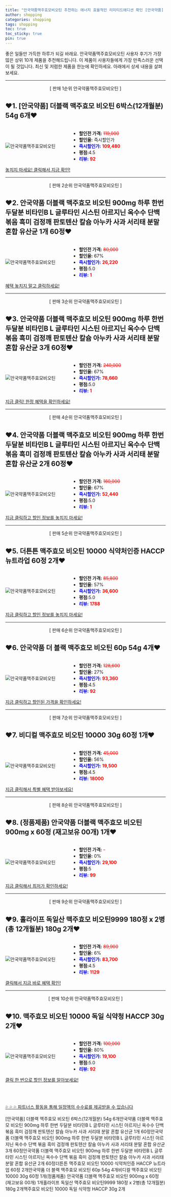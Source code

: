 ```yaml
---
title: "안국약품맥주효모비오틴 추천하는 에너지 효율적인 리미티드에디션 확인 [안국약품] 더블랙 맥주효모 비오틴 6박스(12개월분)"
author: shopping
categories: shopping
tags: shopping
toc: true
toc_sticky: true
pin: true
---
```

좋은 일들만 가득한 하루가 되길 바래요.  안국약품맥주효모비오틴 사용자 후기가 가장 많은 상위 10개 제품을 추천해드립니다. 이 제품이 사용자들에게 가장 만족스러운 선택이 될 것입니다. 최신 및 저렴한 제품을 한눈에 확인하세요. 아래에서 상세 내용을 살펴보세요.

---
<p class="toplist" style="margin: 0 auto; display: block; width: fit-content;">[ 판매 1순위 안국약품맥주효모비오틴 ]</p>

<h2><strong>❤️1. [안국약품] 더블랙 맥주효모 비오틴 6박스(12개월분) 54g 6개❤️</strong></h2>

<div style="display: flex; align-items: center;">
    <div style="flex: 0.4;">
        <img src="https://thumbnail10.coupangcdn.com/thumbnails/remote/230x230ex/image/vendor_inventory/f068/95c8ef7643c5786fbba90acf2f9829e72400eaa3fb0e1594bc6d520a6342.jpg" alt="안국약품맥주효모비오틴" style="max-width: 100%;">
    </div>
    <div style="flex: 0.6; margin-left: 10px;">
        <ul>
            <li><strong>할인전 가격:</strong> <del style="color: red;">119,000</del></li>
            <li><strong>할인율:</strong> 즉시할인가</li>
            <li><span style='color:blue'><strong>즉시할인가:</strong></span> <span style='color:red'><strong>109,480</strong></span></li>
            <li><strong>평점:</strong>4.5</li>
            <li><span style='color:blue'><strong>리뷰:</strong></span> <span style='color:red'><strong>92</strong></span></li>
        </ul>
    </div>
</div>
<div class="center">
    <a href="https://selin100587.github.io?lptag=AF9450613&subid=githubio&pageKey=7958852158&traceid=V0-153&itemId=22011051340&vendorItemId=90115378656" class="myButton">
        놓치지 마세요! 클릭해서 지금 확인!
    </a>
</div>


---
<p class="toplist" style="margin: 0 auto; display: block; width: fit-content;">[ 판매 2순위 안국약품맥주효모비오틴 ]</p>

<h2><strong>❤️2. 안국약품 더블랙 맥주효모 비오틴 900mg 하루 한번 두달분 비타민B L 글루타민 시스틴 아르지닌 옥수수 단백 볶음 흑미 검정깨 판토텐산 칼슘 아누카 사과 서리태 분말 혼합 유산균 1개 60정❤️</strong></h2>

<div style="display: flex; align-items: center;">
    <div style="flex: 0.4;">
        <img src="https://thumbnail6.coupangcdn.com/thumbnails/remote/230x230ex/image/vendor_inventory/d484/7eb2d18dc14261108b0c58258ffb7c1ca13a99251c23758711406c1d5dc7.jpg" alt="안국약품맥주효모비오틴" style="max-width: 100%;">
    </div>
    <div style="flex: 0.6; margin-left: 10px;">
        <ul>
            <li><strong>할인전 가격:</strong> <del style="color: red;">80,000</del></li>
            <li><strong>할인율:</strong> 67%</li>
            <li><span style='color:blue'><strong>즉시할인가:</strong></span> <span style='color:red'><strong>26,220</strong></span></li>
            <li><strong>평점:</strong>5.0</li>
            <li><span style='color:blue'><strong>리뷰:</strong></span> <span style='color:red'><strong>1</strong></span></li>
        </ul>
    </div>
</div>
<div class="center">
    <a href="https://selin100587.github.io?lptag=AF9450613&subid=githubio&pageKey=8217932336&traceid=V0-153&itemId=23610780396&vendorItemId=90636434228" class="myButton">
        혜택 놓치지 말고 클릭하세요!
    </a>
</div>


---
<p class="toplist" style="margin: 0 auto; display: block; width: fit-content;">[ 판매 3순위 안국약품맥주효모비오틴 ]</p>

<h2><strong>❤️3. 안국약품 더블랙 맥주효모 비오틴 900mg 하루 한번 두달분 비타민B L 글루타민 시스틴 아르지닌 옥수수 단백 볶음 흑미 검정깨 판토텐산 칼슘 아누카 사과 서리태 분말 혼합 유산균 3개 60정❤️</strong></h2>

<div style="display: flex; align-items: center;">
    <div style="flex: 0.4;">
        <img src="https://thumbnail7.coupangcdn.com/thumbnails/remote/230x230ex/image/vendor_inventory/bac2/d42b8225aacdbe4c9db7c9d00d42c3ebce02a9dbb20a8f7e2893f75227ac.jpg" alt="안국약품맥주효모비오틴" style="max-width: 100%;">
    </div>
    <div style="flex: 0.6; margin-left: 10px;">
        <ul>
            <li><strong>할인전 가격:</strong> <del style="color: red;">240,000</del></li>
            <li><strong>할인율:</strong> 67%</li>
            <li><span style='color:blue'><strong>즉시할인가:</strong></span> <span style='color:red'><strong>78,660</strong></span></li>
            <li><strong>평점:</strong>5.0</li>
            <li><span style='color:blue'><strong>리뷰:</strong></span> <span style='color:red'><strong>1</strong></span></li>
        </ul>
    </div>
</div>
<div class="center">
    <a href="https://selin100587.github.io?lptag=AF9450613&subid=githubio&pageKey=8217932336&traceid=V0-153&itemId=23610780408&vendorItemId=90636434250" class="myButton">
        지금 클릭! 한정 혜택을 확인하세요!
    </a>
</div>


---
<p class="toplist" style="margin: 0 auto; display: block; width: fit-content;">[ 판매 4순위 안국약품맥주효모비오틴 ]</p>

<h2><strong>❤️4. 안국약품 더블랙 맥주효모 비오틴 900mg 하루 한번 두달분 비타민B L 글루타민 시스틴 아르지닌 옥수수 단백 볶음 흑미 검정깨 판토텐산 칼슘 아누카 사과 서리태 분말 혼합 유산균 2개 60정❤️</strong></h2>

<div style="display: flex; align-items: center;">
    <div style="flex: 0.4;">
        <img src="https://thumbnail7.coupangcdn.com/thumbnails/remote/230x230ex/image/vendor_inventory/bd4a/75b1c6a6f4656533f4532fe69f089289ddb8f29c848fd62c2f4dc7c3bd12.jpg" alt="안국약품맥주효모비오틴" style="max-width: 100%;">
    </div>
    <div style="flex: 0.6; margin-left: 10px;">
        <ul>
            <li><strong>할인전 가격:</strong> <del style="color: red;">160,000</del></li>
            <li><strong>할인율:</strong> 67%</li>
            <li><span style='color:blue'><strong>즉시할인가:</strong></span> <span style='color:red'><strong>52,440</strong></span></li>
            <li><strong>평점:</strong>5.0</li>
            <li><span style='color:blue'><strong>리뷰:</strong></span> <span style='color:red'><strong>1</strong></span></li>
        </ul>
    </div>
</div>
<div class="center">
    <a href="https://selin100587.github.io?lptag=AF9450613&subid=githubio&pageKey=8217932336&traceid=V0-153&itemId=23610780403&vendorItemId=90636434240" class="myButton">
        지금 클릭하고 할인 정보를 놓치지 마세요!
    </a>
</div>


---
<p class="toplist" style="margin: 0 auto; display: block; width: fit-content;">[ 판매 5순위 안국약품맥주효모비오틴 ]</p>

<h2><strong>❤️5. 더튼튼 맥주효모 비오틴 10000 식약처인증 HACCP 뉴트라업 60정 2개❤️</strong></h2>

<div style="display: flex; align-items: center;">
    <div style="flex: 0.4;">
        <img src="https://thumbnail9.coupangcdn.com/thumbnails/remote/230x230ex/image/vendor_inventory/3979/662b8084cc839663dbde771a2378c1e66ba76844089f2c4b30c3a6934417.png" alt="안국약품맥주효모비오틴" style="max-width: 100%;">
    </div>
    <div style="flex: 0.6; margin-left: 10px;">
        <ul>
            <li><strong>할인전 가격:</strong> <del style="color: red;">85,800</del></li>
            <li><strong>할인율:</strong> 57%</li>
            <li><span style='color:blue'><strong>즉시할인가:</strong></span> <span style='color:red'><strong>36,600</strong></span></li>
            <li><strong>평점:</strong>5.0</li>
            <li><span style='color:blue'><strong>리뷰:</strong></span> <span style='color:red'><strong>1788</strong></span></li>
        </ul>
    </div>
</div>
<div class="center">
    <a href="https://selin100587.github.io?lptag=AF9450613&subid=githubio&pageKey=7476591172&traceid=V0-153&itemId=19520259708&vendorItemId=86628905148" class="myButton">
        지금 클릭하고 할인 정보를 놓치지 마세요!
    </a>
</div>


---
<p class="toplist" style="margin: 0 auto; display: block; width: fit-content;">[ 판매 6순위 안국약품맥주효모비오틴 ]</p>

<h2><strong>❤️6. 안국약품 더 블랙 맥주효모 비오틴 60p 54g 4개❤️</strong></h2>

<div style="display: flex; align-items: center;">
    <div style="flex: 0.4;">
        <img src="https://thumbnail9.coupangcdn.com/thumbnails/remote/230x230ex/image/vendor_inventory/4f44/291afa8a1f0bab60079c8dcb1f26f55e98842f8471792866d6f3e9272d4d.png" alt="안국약품맥주효모비오틴" style="max-width: 100%;">
    </div>
    <div style="flex: 0.6; margin-left: 10px;">
        <ul>
            <li><strong>할인전 가격:</strong> <del style="color: red;">128,600</del></li>
            <li><strong>할인율:</strong> 27%</li>
            <li><span style='color:blue'><strong>즉시할인가:</strong></span> <span style='color:red'><strong>93,360</strong></span></li>
            <li><strong>평점:</strong>4.5</li>
            <li><span style='color:blue'><strong>리뷰:</strong></span> <span style='color:red'><strong>92</strong></span></li>
        </ul>
    </div>
</div>
<div class="center">
    <a href="https://selin100587.github.io?lptag=AF9450613&subid=githubio&pageKey=7958852158&traceid=V0-153&itemId=23758884176&vendorItemId=90783317742" class="myButton">
        지금 클릭하고 할인된 가격을 확인하세요!
    </a>
</div>


---
<p class="toplist" style="margin: 0 auto; display: block; width: fit-content;">[ 판매 7순위 안국약품맥주효모비오틴 ]</p>

<h2><strong>❤️7. 비디컬 맥주효모 비오틴 10000 30g 60정 1개❤️</strong></h2>

<div style="display: flex; align-items: center;">
    <div style="flex: 0.4;">
        <img src="https://thumbnail6.coupangcdn.com/thumbnails/remote/230x230ex/image/retail/images/448058808557963-0c884127-1c1c-4772-9a07-124c8e328775.jpg" alt="안국약품맥주효모비오틴" style="max-width: 100%;">
    </div>
    <div style="flex: 0.6; margin-left: 10px;">
        <ul>
            <li><strong>할인전 가격:</strong> <del style="color: red;">45,000</del></li>
            <li><strong>할인율:</strong> 56%</li>
            <li><span style='color:blue'><strong>즉시할인가:</strong></span> <span style='color:red'><strong>19,500</strong></span></li>
            <li><strong>평점:</strong>4.5</li>
            <li><span style='color:blue'><strong>리뷰:</strong></span> <span style='color:red'><strong>18000</strong></span></li>
        </ul>
    </div>
</div>
<div class="center">
    <a href="https://selin100587.github.io?lptag=AF9450613&subid=githubio&pageKey=7368373958&traceid=V0-153&itemId=21485950555&vendorItemId=90388403434" class="myButton">
        지금 클릭해서 특별 혜택 받아보세요!
    </a>
</div>


---
<p class="toplist" style="margin: 0 auto; display: block; width: fit-content;">[ 판매 8순위 안국약품맥주효모비오틴 ]</p>

<h2><strong>❤️8. (정품제품) 안국약품 더블랙 맥주효모 비오틴 900mg x 60정 (재고보유 00개) 1개❤️</strong></h2>

<div style="display: flex; align-items: center;">
    <div style="flex: 0.4;">
        <img src="https://thumbnail8.coupangcdn.com/thumbnails/remote/230x230ex/image/vendor_inventory/5f43/2c9f578a514ee0494f2f0368daada60ffda711b7bc6c687cb20042fb3973.PNG" alt="안국약품맥주효모비오틴" style="max-width: 100%;">
    </div>
    <div style="flex: 0.6; margin-left: 10px;">
        <ul>
            <li><strong>할인전 가격:</strong> <del style="color: red;">-</del></li>
            <li><strong>할인율:</strong> 0%</li>
            <li><span style='color:blue'><strong>즉시할인가:</strong></span> <span style='color:red'><strong>29,100</strong></span></li>
            <li><strong>평점:</strong>5</li>
            <li><span style='color:blue'><strong>리뷰:</strong></span> <span style='color:red'><strong>99</strong></span></li>
        </ul>
    </div>
</div>
<div class="center">
    <a href="https://selin100587.github.io?lptag=AF9450613&subid=githubio&pageKey=8213877876&traceid=V0-153&itemId=23585736547&vendorItemId=90611616666" class="myButton">
        지금 클릭해서 최저가 확인하세요!
    </a>
</div>


---
<p class="toplist" style="margin: 0 auto; display: block; width: fit-content;">[ 판매 9순위 안국약품맥주효모비오틴 ]</p>

<h2><strong>❤️9. 홀라이프 독일산 맥주효모 비오틴9999 180정 x 2병(총 12개월분) 180g 2개❤️</strong></h2>

<div style="display: flex; align-items: center;">
    <div style="flex: 0.4;">
        <img src="https://thumbnail10.coupangcdn.com/thumbnails/remote/230x230ex/image/vendor_inventory/9d91/1f84be402725c1552e1cfc84639eeb739012a55743964ab5dbdbfc14e2a5.jpg" alt="안국약품맥주효모비오틴" style="max-width: 100%;">
    </div>
    <div style="flex: 0.6; margin-left: 10px;">
        <ul>
            <li><strong>할인전 가격:</strong> <del style="color: red;">89,900</del></li>
            <li><strong>할인율:</strong> 6%</li>
            <li><span style='color:blue'><strong>즉시할인가:</strong></span> <span style='color:red'><strong>83,700</strong></span></li>
            <li><strong>평점:</strong>4.5</li>
            <li><span style='color:blue'><strong>리뷰:</strong></span> <span style='color:red'><strong>1129</strong></span></li>
        </ul>
    </div>
</div>
<div class="center">
    <a href="https://selin100587.github.io?lptag=AF9450613&subid=githubio&pageKey=6624047759&traceid=V0-153&itemId=16121653217&vendorItemId=83460358344" class="myButton">
        클릭해서 지금 바로 혜택 확인!
    </a>
</div>


---
<p class="toplist" style="margin: 0 auto; display: block; width: fit-content;">[ 판매 10순위 안국약품맥주효모비오틴 ]</p>

<h2><strong>❤️10. 맥주효모 비오틴 10000 독일 식약청 HACCP 30g 2개❤️</strong></h2>

<div style="display: flex; align-items: center;">
    <div style="flex: 0.4;">
        <img src="https://thumbnail6.coupangcdn.com/thumbnails/remote/230x230ex/image/vendor_inventory/7d55/31ff4868d05412c2ae6f98ef8e6cc7832084f708295a126b6b7627e1a613.png" alt="안국약품맥주효모비오틴" style="max-width: 100%;">
    </div>
    <div style="flex: 0.6; margin-left: 10px;">
        <ul>
            <li><strong>할인전 가격:</strong> <del style="color: red;">100,000</del></li>
            <li><strong>할인율:</strong> 80%</li>
            <li><span style='color:blue'><strong>즉시할인가:</strong></span> <span style='color:red'><strong>19,100</strong></span></li>
            <li><strong>평점:</strong>5.0</li>
            <li><span style='color:blue'><strong>리뷰:</strong></span> <span style='color:red'><strong>92</strong></span></li>
        </ul>
    </div>
</div>
<div class="center">
    <a href="https://selin100587.github.io?lptag=AF9450613&subid=githubio&pageKey=8231179740&traceid=V0-153&itemId=23690015287&vendorItemId=90773832710" class="myButton">
        클릭 한 번으로 할인 정보를 알아보세요!
    </a>
</div>

<br><br><br>[💦 💦 💦 파트너스 활동을 통해 일정액의 수수료를 제공받을 수 있습니다](https://link.coupang.com/a/bcpT2c)<br><br>[안국약품] 더블랙 맥주효모 비오틴 6박스(12개월분) 54g 6개안국약품 더블랙 맥주효모 비오틴 900mg 하루 한번 두달분 비타민B L 글루타민 시스틴 아르지닌 옥수수 단백 볶음 흑미 검정깨 판토텐산 칼슘 아누카 사과 서리태 분말 혼합 유산균 1개 60정안국약품 더블랙 맥주효모 비오틴 900mg 하루 한번 두달분 비타민B L 글루타민 시스틴 아르지닌 옥수수 단백 볶음 흑미 검정깨 판토텐산 칼슘 아누카 사과 서리태 분말 혼합 유산균 3개 60정안국약품 더블랙 맥주효모 비오틴 900mg 하루 한번 두달분 비타민B L 글루타민 시스틴 아르지닌 옥수수 단백 볶음 흑미 검정깨 판토텐산 칼슘 아누카 사과 서리태 분말 혼합 유산균 2개 60정더튼튼 맥주효모 비오틴 10000 식약처인증 HACCP 뉴트라업 60정 2개안국약품 더 블랙 맥주효모 비오틴 60p 54g 4개비디컬 맥주효모 비오틴 10000 30g 60정 1개(정품제품) 안국약품 더블랙 맥주효모 비오틴 900mg x 60정 (재고보유 00개) 1개홀라이프 독일산 맥주효모 비오틴9999 180정 x 2병(총 12개월분) 180g 2개맥주효모 비오틴 10000 독일 식약청 HACCP 30g 2개